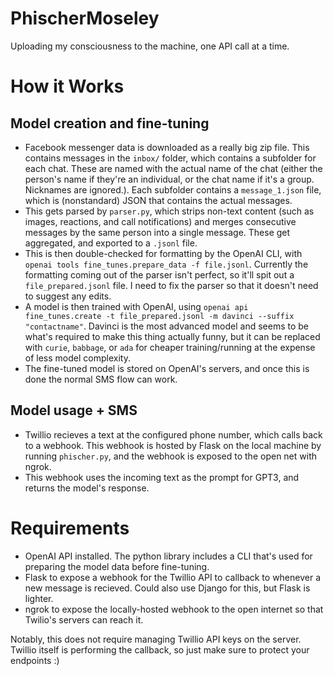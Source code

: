 # PhischerMoseley
Uploading my consciousness to the machine, one API call at a time.

# How it Works
## Model creation and fine-tuning
- Facebook messenger data is downloaded as a really big zip file. This contains messages in the `inbox/` folder, which contains a subfolder for each chat. These are named with the actual name of the chat (either the person's name if they're an individual, or the chat name if it's a group. Nicknames are ignored.). Each subfolder contains a `message_1.json` file, which is (nonstandard) JSON that contains the actual messages.
- This gets parsed by `parser.py`, which strips non-text content (such as images, reactions, and call notifications) and merges consecutive messages by the same person into a single message. These get aggregated, and exported to a `.jsonl` file.
- This is then double-checked for formatting by the OpenAI CLI, with `openai tools fine_tunes.prepare_data -f file.jsonl`. Currently the formatting coming out of the parser isn't perfect, so it'll spit out a `file_prepared.jsonl` file. I need to fix the parser so that it doesn't need to suggest any edits.
- A model is then trained with OpenAI, using `openai api fine_tunes.create -t file_prepared.jsonl -m davinci --suffix "contactname"`. Davinci is the most advanced model and seems to be what's required to make this thing actually funny, but it can be replaced with `curie`, `babbage`, or `ada` for cheaper training/running at the expense of less model complexity.
- The fine-tuned model is stored on OpenAI's servers, and once this is done the normal SMS flow can work.

## Model usage + SMS
- Twillio recieves a text at the configured phone number, which calls back to a webhook. This webhook is hosted by Flask on the local machine by running `phischer.py`, and the webhook is exposed to the open net with ngrok.
- This webhook uses the incoming text as the prompt for GPT3, and returns the model's response.


# Requirements
- OpenAI API installed. The python library includes a CLI that's used for preparing the model data before fine-tuning.
- Flask to expose a webhook for the Twillio API to callback to whenever a new message is recieved. Could also use Django for this, but Flask is lighter.
- ngrok to expose the locally-hosted webhook to the open internet so that Twilio's servers can reach it.

Notably, this does not require managing Twillio API keys on the server. Twillio itself is performing the callback, so just make sure to protect your endpoints :)